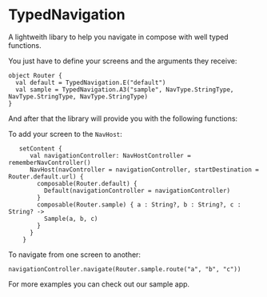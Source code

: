 # TypedNavigation

A lightweith libary to help you navigate in compose with well typed functions. 

You just have to define your screens and the arguments they receive:

```[kotlin]
object Router {
  val default = TypedNavigation.E("default")
  val sample = TypedNavigation.A3("sample", NavType.StringType, NavType.StringType, NavType.StringType)
}
```
And after that the library will provide you with the following functions:

To add your screen to the `NavHost`:

```[kotlin]
   setContent {
      val navigationController: NavHostController = rememberNavController()
      NavHost(navController = navigationController, startDestination = Router.default.url) {
        composable(Router.default) {
          Default(navigationController = navigationController)
        }
        composable(Router.sample) { a : String?, b : String?, c : String? ->
          Sample(a, b, c)
        }
      }
    }
```

To navigate from one screen to another:

```[kotlin]
navigationController.navigate(Router.sample.route("a", "b", "c"))
```

For more examples you can check out our sample app.

